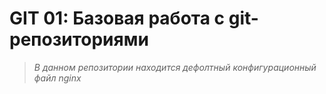 # GIT 01: Базовая работа с git-репозиториями
> *В данном репозитории находится дефолтный конфигурационный файл nginx*
